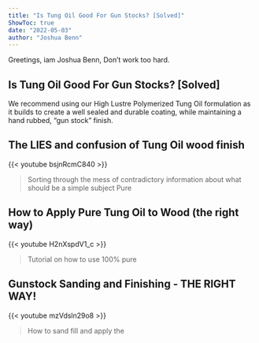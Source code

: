 ```yaml
---
title: "Is Tung Oil Good For Gun Stocks? [Solved]"
ShowToc: true 
date: "2022-05-03"
author: "Joshua Benn" 
---
```


Greetings, iam Joshua Benn, Don’t work too hard.
## Is Tung Oil Good For Gun Stocks? [Solved]
We recommend using our High Lustre Polymerized Tung Oil formulation as it builds to create a well sealed and durable coating, while maintaining a hand rubbed, “gun stock” finish.

## The LIES and confusion of Tung Oil wood finish
{{< youtube bsjnRcmC840 >}}
>Sorting through the mess of contradictory information about what should be a simple subject Pure 

## How to Apply Pure Tung Oil to Wood (the right way)
{{< youtube H2nXspdV1_c >}}
>Tutorial on how to use 100% pure 

## Gunstock Sanding and Finishing - THE RIGHT WAY!
{{< youtube mzVdsln29o8 >}}
>How to sand fill and apply the 

